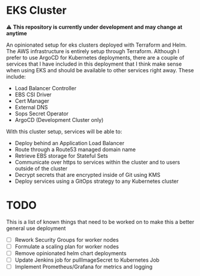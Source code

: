 # EKS Cluster

:warning:   **This repository is currently under development and may change at anytime**

An opinionated setup for eks clusters deployed with Terraform and Helm.  The AWS infrastructure is entirely setup through Terraform.  Although I prefer to use ArgoCD for Kubernetes deployments, there are a couple of services that I have included in this deployment that I think make sense when using EKS and should be available to other services right away.  These include:

- Load Balancer Controller
- EBS CSI Driver
- Cert Manager
- External DNS
- Sops Secret Operator
- ArgoCD (Development Cluster only)

With this cluster setup, services will be able to:

- Deploy behind an Application Load Balancer
- Route through a Route53 managed domain name
- Retrieve EBS storage for Stateful Sets
- Communicate over https to services within the cluster and to users outside of the cluster
- Decrypt secrets that are encrypted inside of Git using KMS
- Deploy services using a GitOps strategy to any Kubernetes cluster

# TODO

This is a list of known things that need to be worked on to make this a better general use deployment

- [ ] Rework Security Groups for worker nodes
- [ ] Formulate a scaling plan for worker nodes
- [ ] Remove opinionated helm chart deployments
- [ ] Update Jenkins job for pullImageSecret to Kubernetes Job
- [ ] Implement Prometheus/Grafana for metrics and logging